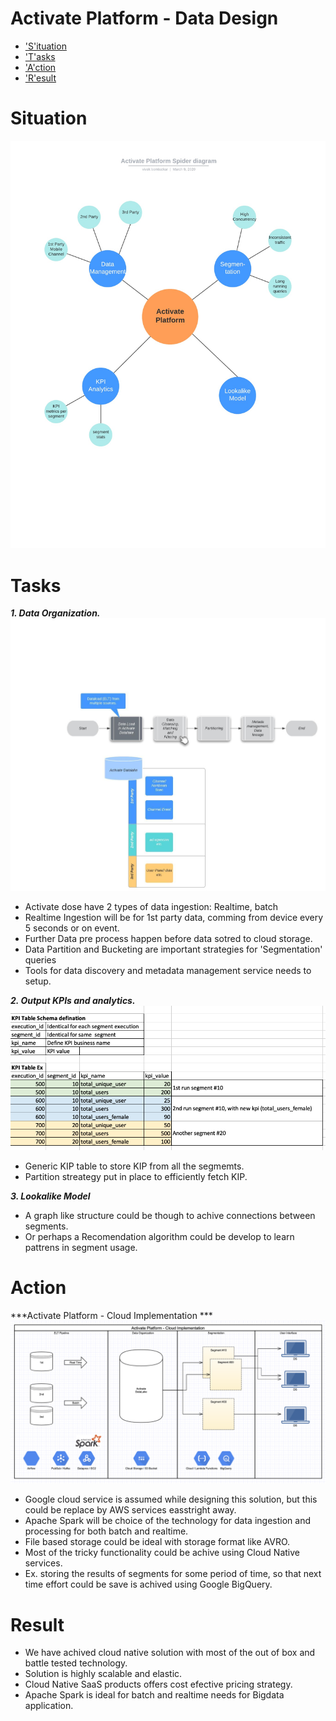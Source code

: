 # Activate Platform - Data Design

- ['S'ituation](#10) 
- ['T'asks](#20) 
- ['A'ction](#30) 
- ['R'esult](#40) 


# <a name="10"></a>Situation   
<img src="./pics/Activate Platform Spider diagram.jpeg"  />


# <a name="20"></a>Tasks

***1. Data Organization.***  
<img src="./pics/DataOrganization_DetailedFlowchart.jpeg"  />

  - Activate dose have 2 types of data ingestion: Realtime, batch
  - Realtime Ingestion will be for 1st party data, comming from device every 5 seconds or on event.
  - Further Data pre process happen before data sotred to cloud storage. 
  - Data Partition and Bucketing are important strategies for 'Segmentation' queries
  - Tools for data discovery and metadata management service needs to setup.
  
  
  

***2. Output KPIs and analytics.***  
<img src="./pics/kpi_table.png"  />

  - Generic KIP table to store KIP from all the segmemts. 
  - Partition streategy put in place to efficiently fetch KIP. 



***3. Lookalike Model***
   - A graph like structure could be though to achive connections between segments.
   - Or perhaps a Recomendation algorithm could be develop to learn pattrens in segment usage.
   
   

# <a name="30"></a>Action

***Activate Platform - Cloud Implementation ***
<img src="./pics/ActivatePlatform-CloudImplementation2.png"  />

  - Google cloud service is assumed while designing this solution, but this could be replace by AWS services easstright away.
  - Apache Spark will be choice of the technology for data ingestion and processing for both batch and realtime.
  - File based storage could be ideal with storage format like AVRO.
  - Most of the tricky functionality could be achive using Cloud Native services.
  - Ex. storing the results of segments for some period of time, so that next time effort could be save is achived using Google BigQuery.
 


# <a name="40"></a>Result
- We have achived cloud native solution with most of the out of box and battle tested technology.
- Solution is highly scalable and elastic.
- Cloud Native SaaS products offers cost efective pricing strategy.
- Apache Spark is ideal for batch and realtime needs for Bigdata application.


